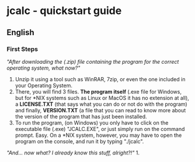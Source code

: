 # jcalc - quickstart guide

## English

### First Steps

*"After downloading the (.zip) file containing the program for the correct operating system, what now?"*
1. Unzip it using a tool such as WinRAR, 7zip, or even the one included in your Operating System.
2. There, you will find 3 files. **The program itself** (.exe file for Windows, but for \*NIX systems such as Linux or MacOS it has no extension at all), a **LICENSE.TXT** (that says what you can do or not do with the program) and finally, **VERSION.TXT** (a file that you can read to know more about the version of the program that has just been installed.
3. To run the program, (on Windows) you only have to click on the executable file (.exe) "JCALC.EXE", or just simply run on the command prompt. Easy. On a *NIX system, however, you may have to open the program on the console, and run it by typing "./jcalc".

*"And... now what? I already know this stuff, alright?!"*
1.
